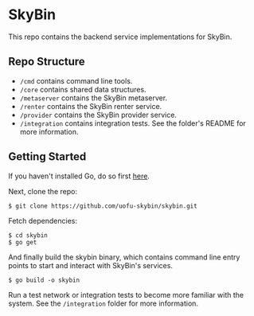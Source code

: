 # SkyBin

This repo contains the backend service implementations for SkyBin.

## Repo Structure

- `/cmd` contains command line tools.
- `/core` contains shared data structures.
- `/metaserver` contains the SkyBin metaserver.
- `/renter` contains the SkyBin renter service.
- `/provider` contains the SkyBin provider service.
- `/integration` contains integration tests. See the folder's README for more information.

## Getting Started

If you haven't installed Go, do so first [here](https://golang.org/doc/install).

Next, clone the repo: 

```
$ git clone https://github.com/uofu-skybin/skybin.git
```

Fetch dependencies:

```
$ cd skybin
$ go get
```

And finally build the skybin binary, which contains command line
entry points to start and interact with SkyBin's services.

```
$ go build -o skybin
```

Run a test network or integration tests to become more familiar with the system.
See the `/integration` folder for more information.


